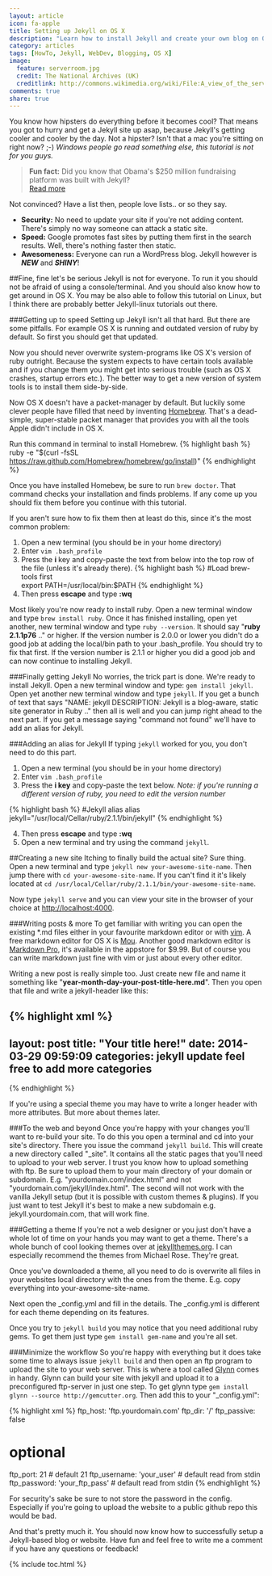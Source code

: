 ```yaml
---
layout: article
icon: fa-apple
title: Setting up Jekyll on OS X
description: "Learn how to install Jekyll and create your own blog on OS X or Linux. It's easy, so give it a go."
category: articles
tags: [HowTo, Jekyll, WebDev, Blogging, OS X]
image:
  feature: serverroom.jpg
  credit: The National Archives (UK)
  creditlink: http://commons.wikimedia.org/wiki/File:A_view_of_the_server_room_at_The_National_Archives.jpg
comments: true
share: true
---
```


You know how hipsters do everything before it becomes cool? That means you got to hurry and get a Jekyll site up asap, because Jekyll's getting cooler and cooler by the day. Not a hipster? Isn't that a mac you're sitting on right now? ;-) *Windows people go read something else, this tutorial is not for you guys.*

> **Fun fact:** Did you know that Obama's $250 million fundraising platform was built with Jekyll?   
<a href="http://kylerush.net/blog/meet-the-obama-campaigns-250-million-fundraising-platform/" target="_blank">Read more</a>

Not convinced? Have a list then, people love lists.. or so they say.

* **Security:** No need to update your site if you're not adding content. There's simply no way someone can attack a static site.
* **Speed:** Google promotes fast sites by putting them first in the search results. Well, there's nothing faster then static.
* **Awesomeness:** Everyone can run a WordPress blog. Jekyll however is ***NEW*** and ***SHINY***!

##Fine, fine let's be serious
Jekyll is not for everyone. To run it you should not be afraid of using a console/terminal. And you should also know how to get around in OS X. You may be also able to follow this tutorial on Linux, but I think there are probably better Jekyll-linux tutorials out there.

###Getting up to speed
Setting up Jekyll isn't all that hard. But there are some pitfalls. For example OS X is running and outdated version of ruby by default. So first you should get that updated.

Now you should never overwrite system-programs like OS X's version of ruby outright. Because the system expects to have certain tools available and if you change them you might get into serious trouble (such as OS X crashes, startup errors etc.). The better way to get a new version of system tools is to install them side-by-side. 

Now OS X doesn't have a packet-manager by default. But luckily some clever people have filled that need by inventing <a href="http://brew.sh/" target="_blank">Homebrew</a>. That's a dead-simple, super-stable packet manager that provides you with all the tools Apple didn't include in OS X.

Run this command in terminal to install Homebrew.
{% highlight bash %}
ruby -e "$(curl -fsSL https://raw.github.com/Homebrew/homebrew/go/install)"
{% endhighlight %}

Once you have installed Homebew, be sure to run `brew doctor`. That command checks your installation and finds problems. If any come up you should fix them before you continue with this tutorial.  

If you aren't sure how to fix them then at least do this, since it's the most common problem:

1. Open a new terminal (you should be in your home directory)
2. Enter `vim .bash_profile`
3. Press the **i** key and copy-paste the text from below into the top row of the file (unless it's already there).
 {% highlight bash %}
 #Load brew-tools first  
 export PATH=/usr/local/bin:$PATH
 {% endhighlight %}
4. Then press **escape** and type **:wq**

Most likely you're now ready to install ruby. Open a new terminal window and type `brew install ruby`. Once it has finished installing, open yet another, new terminal window and type `ruby --version`. It should say "**ruby 2.1.1p76** .." or higher. If the version number is 2.0.0 or lower you didn't do a good job at adding the local/bin path to your .bash_profile. You should try to fix that first. If the version number is 2.1.1 or higher you did a good job and can now continue to installing Jekyll.

###Finally getting Jekyll
No worries, the trick part is done. We're ready to install Jekyll. Open a new terminal window and type: `gem install jekyll`. Open yet another new terminal window and type `jekyll`. If you get a bunch of text that says "NAME: jekyll DESCRIPTION: Jekyll is a blog-aware, static site generator in Ruby .." then all is well and you can jump right ahead to the next part. If you get a message saying "command not found" we'll have to add an alias for Jekyll.

###Adding an alias for Jekyll
If typing `jekyll` worked for you, you don't need to do this part.

1. Open a new terminal (you should be in your home directory)
2. Enter `vim .bash_profile`
3. Press the **i key** and copy-paste the text below. *Note: if you're running a different version of ruby, you need to edit the version number*

{% highlight bash %}
#Jekyll alias
alias jekyll="/usr/local/Cellar/ruby/2.1.1/bin/jekyll"
{% endhighlight %}

4. Then press **escape** and type **:wq**
5. Open a new terminal and try using the command `jekyll`.

##Creating a new site
Itching to finally build the actual site? Sure thing. Open a new terminal and type `jekyll new your-awesome-site-name`. Then jump there with `cd your-awesome-site-name`. If you can't find it it's likely located at `cd /usr/local/Cellar/ruby/2.1.1/bin/your-awesome-site-name`.

Now type `jekyll serve` and you can view your site in the browser of your choice at
<a href="http://localhost:4000" target="_blank">http://localhost:4000</a>.

###Writing posts & more
To get familiar with writing you can open the existing *.md files either in your favourite markdown editor or with [vim](http://vim.sexy). A free markdown editor for OS X is [Mou](http://mouapp.com/). Another good markdown editor is [Markdown Pro](http://www.markdownpro.com/), it's available in the appstore for $9.99. But of course you can write markdown just fine with vim or just about every other editor.

Writing a new post is really simple too. Just create new file and name it something like "**year-month-day-your-post-title-here.md**". Then you open that file and write a jekyll-header like this:

{% highlight xml %}
---
layout: post
title:  "Your title here!"
date:   2014-03-29 09:59:09
categories: jekyll update feel free to add more categories
---
{% endhighlight %}

If you're using a special theme you may have to write a longer header with more attributes. But more about themes later.

###To the web and beyond
Once you're happy with your changes you'll want to re-build your site. To do this you open a terminal and cd into your site's directory. There you issue the command `jekyll build`. This will create a new directory called "_site". It contains all the static pages that you'll need to upload to your web server. I trust you know how to upload something with ftp. Be sure to upload them to your main directory of your domain or subdomain. E.g. "yourdomain.com/index.html" and not "yourdomain.com/jekyll/index.html". The second will not work with the vanilla Jekyll setup (but it is possible with custom themes & plugins). If you just want to test Jekyll it's best to make a new subdomain e.g. jekyll.yourdomain.com, that will work fine.

###Getting a theme
If you're not a web designer or you just don't have a whole lot of time on your hands you may want to get a theme. There's a whole bunch of cool looking themes over at <a href="http://jekyllthemes.org/" target="_blank">jekyllthemes.org</a>. I can especially recommend the themes from Michael Rose. They're great. 

Once you've downloaded a theme, all you need to do is overwrite all files in your websites local directory with the ones from the theme. E.g. copy everything into your-awesome-site-name.

Next open the _config.yml and fill in the details. The _config.yml is different for each theme depending on its features.

Once you try to `jekyll build` you may notice that you need additional ruby gems. To get them just type `gem install gem-name` and you're all set.

###Minimize the workflow
So you're happy with everything but it does take some time to always issue `jekyll build` and then open an ftp program to upload the site to your web server. This is where a tool called <a href="https://github.com/dmathieu/glynn" target="_blank">Glynn</a> comes in handy. Glynn can build your site with jekyll and upload it to a preconfigured ftp-server in just one step.
To get glynn type `gem install glynn --source http://gemcutter.org`. Then add this to your "_config.yml":

{% highlight xml %}
ftp_host: 'ftp.yourdomain.com'
ftp_dir: '/'
ftp_passive: false

# optional
ftp_port: 21                  # default 21
ftp_username: 'your_user'     # default read from stdin
ftp_password: 'your_ftp_pass' # default read from stdin
{% endhighlight %}

For security's sake be sure to not store the password in the config. Especially if you're going to upload the website to a public github repo this would be bad.

And that's pretty much it. You should now know how to successfully setup a Jekyll-based blog or website. Have fun and feel free to write me a comment if you have any questions or feedback!

{% include toc.html %}
